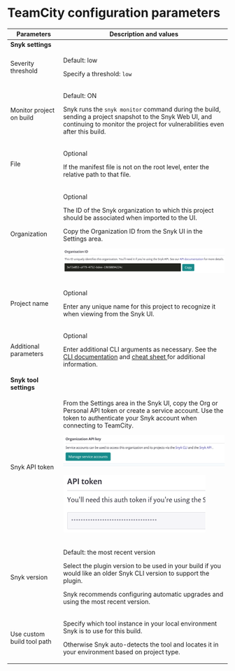 # TeamCity configuration parameters

| **Parameters**             | **Description and values**                                                                                                                                                                                                                                                                                                                                                                                                                                     |
| -------------------------- | -------------------------------------------------------------------------------------------------------------------------------------------------------------------------------------------------------------------------------------------------------------------------------------------------------------------------------------------------------------------------------------------------------------------------------------------------------------- |
| **Snyk settings**          |                                                                                                                                                                                                                                                                                                                                                                                                                                                                |
| Severity threshold         | <p>Default: low</p><p>Specify a threshold: <code>low</code></p>                                                                                                                                                                                                                                                                                                                                                                                                |
| Monitor project on build   | <p>Default: ON</p><p>Snyk runs the <code>snyk monitor</code> command during the build, sending a project snapshot to the Snyk Web UI, and continuing to monitor the project for vulnerabilities even after this build.</p>                                                                                                                                                                                                                                     |
| File                       | <p>Optional</p><p>If the manifest file is not on the root level, enter the relative path to that file.</p>                                                                                                                                                                                                                                                                                                                                                     |
| Organization               | <p>Optional</p><p>The ID of the Snyk organization to which this project should be associated when imported to the UI.</p><p>Copy the Organization ID from the Snyk UI in the Settings area.</p><p><img src="../../../.gitbook/assets/uuid-dfede20b-acb5-fc08-8d1d-59e8476240a5-en.png" alt="image6.png" data-size="original"></p>                                                                                                                              |
| Project name               | <p>Optional</p><p>Enter any unique name for this project to recognize it when viewing from the Snyk UI.</p>                                                                                                                                                                                                                                                                                                                                                    |
| Additional parameters      | <p>Optional</p><p>Enter additional CLI arguments as necessary. See the <a href="../../../run-snyk/snyk-cli/">CLI documentation</a> and <a href="https://snyk.io/wp-content/uploads/Cheat-Sheet-CLI-1.pdf">cheat sheet </a>for additional information.</p>                                                                                                                                                                                                      |
| **Snyk tool settings**     |                                                                                                                                                                                                                                                                                                                                                                                                                                                                |
| Snyk API token             | <p>From the Settings area in the Snyk UI, copy the Org or Personal API token or create a service account. Use the token to authenticate your Snyk account when connecting to TeamCity.</p><p><img src="../../../.gitbook/assets/uuid-c27d25fc-00a7-f0f4-261c-d0d9f8653d1d-en.png" alt="image7.png" data-size="original"></p><p><img src="../../../.gitbook/assets/uuid-be0e9602-023b-99a4-f08c-eded5ea77dac-en.png" alt="image8.png" data-size="original"></p> |
| Snyk version               | <p>Default: the most recent version</p><p>Select the plugin version to be used in your build if you would like an older Snyk CLI version to support the plugin.</p><p>Snyk recommends configuring automatic upgrades and using the most recent version.</p>                                                                                                                                                                                                    |
| Use custom build tool path | <p>Specify which tool instance in your local environment Snyk is to use for this build.</p><p>Otherwise Snyk auto-detects the tool and locates it in your environment based on project type.</p>                                                                                                                                                                                                                                                               |
